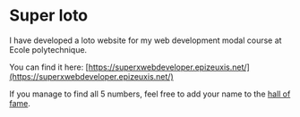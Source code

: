 # Super loto

I have developed a loto website for my web development modal course at Ecole polytechnique.

You can find it here: [https://superxwebdeveloper.epizeuxis.net/](https://superxwebdeveloper.epizeuxis.net/)

If you manage to find all 5 numbers, feel free to add your name to the [hall of fame](https://superxwebdeveloper.epizeuxis.net/scoreboard).
